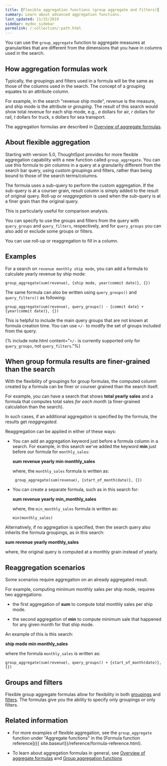 ```yaml
---
title: [Flexible aggregation functions (group aggregate and filters)]
summary: Learn about advanced aggregation functions.
last_updated: 11/15/2019
sidebar: mydoc_sidebar
permalink: /:collection/:path.html
---
```


You can use the `group_aggregate` function to aggregate measures at granularities that are
different from the dimensions that you have in columns used in the search.

## How aggregation formulas work

Typically, the groupings and filters used in a formula will be the same as those
of the columns used in the search. The concept of a grouping equates to an
attribute column.

For example, in the search "revenue ship mode", revenue is
the measure, and ship mode is the attribute or _grouping_. The result of this
search would show total revenue for each ship mode, e.g., _a_ dollars for air, _r_
dollars for rail, _t_ dollars for truck, _s_ dollars for sea transport.

The aggregation formulas are described in [Overview of aggregate formulas](aggregation-formulas.html#).

## About flexible aggregation

Starting with version 5.0, ThoughtSpot provides for more flexible aggregation
capability with a new function called `group_aggregate`. You can use this formula
to pin columns in a query at a granularity different from the search bar query,
using custom groupings and filters, rather than being bound to those of the
search terms/columns.

The formula uses a sub-query to perform the custom aggregation. If the sub-query
is at a courser grain, result column is simply added to the result of original
query. Roll-up or _reaggregation_ is used when the sub-query is at a finer grain than the
original query.

This is particularly useful for comparison analysis.

You can specify to use the groups and filters from the query with `query_groups` and
`query_filters`, respectively, and for `query_groups` you can also add or exclude
some groups or filters.

You can use roll-up or reaggregation to fill in a column.

## Examples

For a search on `revenue monthly ship mode`, you can add a formula to calculate yearly revenue by ship mode:

```
group_aggregate(sum(revenue), {ship mode, year(commit date)}, {})
```

The same formula can also be written using `query_groups()` and `query_filters()` as following:

```
group_aggregate(sum(revenue), query_groups() - {commit date} + {year(commit date)}, {})
```

This is helpful to include the main query groups that are not known at formula
creation time. You can use `+/-` to modify the set of groups included from
the query.

{% include note.html content="`+/-` is currently supported only for `query_groups`, not `query_filters`."%}

## When group formula results are finer-grained than the search

With the flexibility of groupings for group formulas, the computed column
created by a formula can be finer or courser grained than the search itself.

For example, you can have a search that shows **total yearly sales** and a
formula that computes total sales _for each month_ (a finer-grained calculation
than the search).

In such cases, if an additional aggregation is specified by the formula, the
results get _reaggregated_.

Reaggregation can be applied in either of these ways:

* You can add an aggregation keyword just before a formula column in a search.
For example, in this search we've added the keyword **min** just before our formula
for `monthly_sales`:

  **sum revenue yearly min monthly_sales**

  where, the `monthly_sales` formula is written as:

    ```
     group_aggregate(sum(revenue), {start_of_month(date)}, {})
    ```

* You can create a separate formula, such as in this search for:

  **sum revenue yearly min_monthly_sales**

  where, the `min_monthly_sales` formula is written as:

  ```
  min(monthly_sales)
  ```

Alternatively, if no aggregation is specified, then the search query also
inherits the formula groupings, as in this search:

**sum revenue yearly monthly_sales**

where, the original query is computed at a monthly grain instead of yearly.

## Reaggregation scenarios

Some scenarios require aggregation on an already aggregated result.

For example, computing minimum monthly sales per ship mode, requires two
aggregations:

* the first aggregation of **sum** to compute total monthly sales per ship
mode.

* the second aggregation of **min** to compute minimum sale that happened
for any given month for that ship mode.

An example of this is this search:

**ship mode min monthly_sales**

where the formula `monthly_sales` is written as:

```
group_aggregate(sum(revenue), query_groups() + {start_of_month(date)}, {})
```

## Groups and filters

Flexible group aggregate formulas allow for flexibility in both [groupings](about-pinned-measures.html#)
and [filters](filtered-agg-forms.html#). The formulas give you the ability to
specify only groupings or only filters.

## Related information

* For more examples of flexible aggregation, see the `group_aggregate` function under "Aggregate
functions" in the [Formula function reference]({{ site.baseurl}}/reference/formula-reference.html).

* To learn about aggregation formulas in general, see
[Overview of aggregate formulas](aggregation-formulas.html#) and
[Group aggregation functions](about-pinned-measures.html#)
